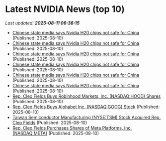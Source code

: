 # Latest NVIDIA News (top 10)
_Last updated: **2025-08-11 06:38:15**_

- [Chinese state media says Nvidia H20 chips not safe for China](https://asia.nikkei.com/business/tech/semiconductors/chinese-state-media-says-nvidia-h20-chips-not-safe-for-china) (Published: 2025-08-10)
- [Chinese state media says Nvidia H20 chips not safe for China](https://economictimes.indiatimes.com/tech/technology/chinese-state-media-says-nvidia-h20-chips-not-safe-for-china/articleshow/123214795.cms) (Published: 2025-08-10)
- [Chinese state media says Nvidia H20 chips not safe for China](https://www.cnbc.com/2025/08/10/chinese-state-media-says-nvidia-h20-chips-not-safe-for-china.html) (Published: 2025-08-10)
- [Chinese state media says Nvidia H20 chips not safe for China](https://economictimes.indiatimes.com/news/international/world-news/chinese-state-media-says-nvidia-h20-chips-not-safe-for-china/articleshow/123214619.cms) (Published: 2025-08-10)
- [Chinese state media says Nvidia H20 chips not safe for China](https://finance.yahoo.com/news/chinese-state-media-says-nvidia-060818615.html) (Published: 2025-08-10)
- [Chinese state media says Nvidia H20 chips not safe for China](https://finance.yahoo.com/news/chinese-state-media-says-nvidia-060818786.html) (Published: 2025-08-10)
- [Rep. Cleo Fields Buys Robinhood Markets, Inc. (NASDAQ:HOOD) Shares](https://www.etfdailynews.com/2025/08/10/rep-cleo-fields-buys-robinhood-markets-inc-nasdaqhood-shares/) (Published: 2025-08-10)
- [Rep. Cleo Fields Buys Alphabet Inc. (NASDAQ:GOOG) Stock](https://www.etfdailynews.com/2025/08/10/rep-cleo-fields-buys-alphabet-inc-nasdaqgoog-stock/) (Published: 2025-08-10)
- [Taiwan Semiconductor Manufacturing (NYSE:TSM) Stock Acquired Rep. Cleo Fields](https://www.etfdailynews.com/2025/08/10/taiwan-semiconductor-manufacturing-nysetsm-stock-acquired-rep-cleo-fields/) (Published: 2025-08-10)
- [Rep. Cleo Fields Purchases Shares of Meta Platforms, Inc. (NASDAQ:META)](https://www.etfdailynews.com/2025/08/10/rep-cleo-fields-purchases-shares-of-meta-platforms-inc-nasdaqmeta-2/) (Published: 2025-08-10)
